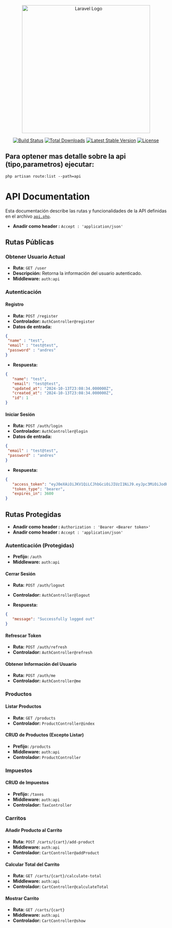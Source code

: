 <p align="center"><a href="https://laravel.com" target="_blank"><img src="https://raw.githubusercontent.com/laravel/art/master/logo-lockup/5%20SVG/2%20CMYK/1%20Full%20Color/laravel-logolockup-cmyk-red.svg" width="400" alt="Laravel Logo"></a></p>

<p align="center">
<a href="https://github.com/laravel/framework/actions"><img src="https://github.com/laravel/framework/workflows/tests/badge.svg" alt="Build Status"></a>
<a href="https://packagist.org/packages/laravel/framework"><img src="https://img.shields.io/packagist/dt/laravel/framework" alt="Total Downloads"></a>
<a href="https://packagist.org/packages/laravel/framework"><img src="https://img.shields.io/packagist/v/laravel/framework" alt="Latest Stable Version"></a>
<a href="https://packagist.org/packages/laravel/framework"><img src="https://img.shields.io/packagist/l/laravel/framework" alt="License"></a>
</p>

## Para optener mas detalle sobre la api (tipo,parametros) ejecutar:
 ```shell
php artisan route:list --path=api
```

# API Documentation

Esta documentación describe las rutas y funcionalidades de la API definidas en el archivo [`api.php`](routes/api.php).
- **Anadir como header :** `Accept : 'application/json'`
## Rutas Públicas

### Obtener Usuario Actual
- **Ruta:** `GET /user`
- **Descripción:** Retorna la información del usuario autenticado.
- **Middleware:** `auth:api`

### Autenticación

#### Registro
- **Ruta:** `POST /register`
- **Controlador:** `AuthController@register`
- **Datos de entrada:**
 ```json
{
  "name" : "test",
  "email" : "test@test",
  "password" : "andres"
}
```
- **Respuesta:**
 ```json
{
    "name": "test",
    "email": "test@test",
    "updated_at": "2024-10-13T23:08:34.000000Z",
    "created_at": "2024-10-13T23:08:34.000000Z",
    "id": 1
}
```

#### Iniciar Sesión
- **Ruta:** `POST /auth/login`
- **Controlador:** `AuthController@login`
- **Datos de entrada:**
 ```json
{
  "email" : "test@test",
  "password" : "andres"
}
```
- **Respuesta:**
 ```json
{
    "access_token": "eyJ0eXAiOiJKV1QiLCJhbGciOiJIUzI1NiJ9.eyJpc3MiOiJodHRwOi8vMTI3Lj...",
    "token_type": "bearer",
    "expires_in": 3600
}
```

## Rutas Protegidas
- **Anadir como header :** `Authorization : 'Bearer <Bearer token>'`
- **Anadir como header :** `Accept : 'application/json'`
### Autenticación (Protegidas)
- **Prefijo:** `/auth`
- **Middleware:** `auth:api`

#### Cerrar Sesión
- **Ruta:** `POST /auth/logout`
- **Controlador:** `AuthController@logout`

- **Respuesta:**
 ```json
{
    "message": "Successfully logged out"
}
```
#### Refrescar Token
- **Ruta:** `POST /auth/refresh`
- **Controlador:** `AuthController@refresh`

#### Obtener Información del Usuario
- **Ruta:** `POST /auth/me`
- **Controlador:** `AuthController@me`

### Productos

#### Listar Productos
- **Ruta:** `GET /products`
- **Controlador:** `ProductController@index`

#### CRUD de Productos (Excepto Listar)
- **Prefijo:** `/products`
- **Middleware:** `auth:api`
- **Controlador:** `ProductController`

### Impuestos

#### CRUD de Impuestos
- **Prefijo:** `/taxes`
- **Middleware:** `auth:api`
- **Controlador:** `TaxController`

### Carritos

#### Añadir Producto al Carrito
- **Ruta:** `POST /carts/{cart}/add-product`
- **Middleware:** `auth:api`
- **Controlador:** `CartController@addProduct`

#### Calcular Total del Carrito
- **Ruta:** `GET /carts/{cart}/calculate-total`
- **Middleware:** `auth:api`
- **Controlador:** `CartController@calculateTotal`

#### Mostrar Carrito
- **Ruta:** `GET /carts/{cart}`
- **Middleware:** `auth:api`
- **Controlador:** `CartController@show`
